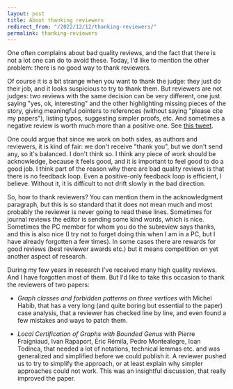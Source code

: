 ```yaml
---
layout: post
title: About thanking reviewers
redirect_from: "/2022/12/12/thanking-reviewers/"
permalink: thanking-reviewers
---
```


One often complains about bad quality reviews, and the fact that there is 
not a lot one can do to avoid these. Today, I'd like to mention the other 
problem: there is no good way to thank reviewers.
 
Of course it is a bit strange when you want to thank the judge: they just 
do their job, and it looks suspicious to try to thank them.
But reviewers are not judges:
two reviews with the same decision can be very different, one just saying 
"yes, ok, interesting" and the other highlighting missing pieces of the story,
giving meaningful pointers to references (without saying "please cite my papers"), 
listing typos, suggesting simpler proofs, etc. And sometimes a
negative review is worth much more than a positive one. 
See [this tweet](https://twitter.com/JukkaSuomela/status/1095251485737345024). 

One could argue that since we work on both sides, as authors and reviewers, 
it is kind of fair: we don't receive "thank you", but we don't send any, 
so it's balanced. I don't think so. I think any piece of work should be 
acknowledge, because it feels good, and it is important to feel good to do 
a good job. I think part of the reason why there are bad quality reviews 
is that there is no feedback loop. Even a positive-only feedback loop is 
efficient, I believe. Without it, it is difficult to not drift slowly in 
the bad direction.

So, how to thank reviewers? You can mention them in the acknowledgment
paragraph, but this is so standard that it does not mean much and most 
probably the reviewer is never going to read these lines. 
Sometimes for journal reviews the editor is sending some kind words, which 
is nice. Sometimes the PC member for whom you do the subreview says thanks, 
and this is also nice (I try not to forget doing this when I am in a PC, but
I have already forgotten a few times).
In some cases there are rewards for good reviews (best reviewer 
awards etc.) but it means competition on yet another aspect of research.

During my few years in research I've received many high quality reviews. 
And I have forgotten most of them. But I'd like to take this occasion to 
thank the reviewers of two papers:

* *Graph classes and forbidden patterns on three vertices* with Michel Habib, 
that has a very long (and quite boring but essential to the paper) case 
analysis, that a reviewer has checked line by line, and even found a few 
mistakes and ways to patch them. 

* *Local Certification of Graphs with Bounded Genus* with Pierre Fraigniaud, 
Ivan Rapaport, Éric Rémila, Pedro Montealegre, Ioan Todinca, that needed a 
lot of notations, technical lemmas etc. and was generalized and simplified
before we could publish it. A reviewer pushed us to try to simplify the 
approach, or at least explain why simpler approaches could not work. 
This was an insightful discussion, that really improved the paper. 
 

